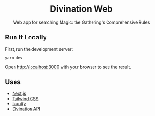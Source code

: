 <p align="center">
  <h1 align="center">Divination Web</h1>
  <p align="center">Web app for searching Magic: the Gathering's Comprehensive Rules</p>
</p>

## Run It Locally

First, run the development server:

```bash
yarn dev
```

Open [http://localhost:3000](http://localhost:3000) with your browser to see the result.

## Uses

- [Next.js](https://nextjs.org/)
- [Tailwind CSS](https://tailwindcss.com/)
- [Iconify](https://iconify.design/)
- [Divination API](https://divination-api.cardspy.nz/)
